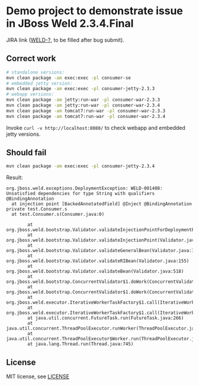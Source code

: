 # Demo project to demonstrate issue in JBoss Weld 2.3.4.Final 

JIRA link ([WELD-?][issue], to be filled after bug submit).

## Correct work

```bash
# standalone versions:
mvn clean package -am exec:exec -pl consumer-se
# embedded jetty version:
mvn clean package -am exec:exec -pl consumer-jetty-2.3.3
# webapp versions:
mvn clean package -am jetty:run-war -pl consumer-war-2.3.3
mvn clean package -am jetty:run-war -pl consumer-war-2.3.4
mvn clean package -am tomcat7:run-war -pl consumer-war-2.3.3
mvn clean package -am tomcat7:run-war -pl consumer-war-2.3.4
```

Invoke `curl -v http://localhost:8080/` to check webapp and embedded jetty versions.

## Should fail

```bash
mvn clean package -am exec:exec -pl consumer-jetty-2.3.4
```

Result:

```
org.jboss.weld.exceptions.DeploymentException: WELD-001408: Unsatisfied dependencies for type String with qualifiers @BindingAnnotation
  at injection point [BackedAnnotatedField] @Inject @BindingAnnotation private test.Consumer.s
  at test.Consumer.s(Consumer.java:0)

        at org.jboss.weld.bootstrap.Validator.validateInjectionPointForDeploymentProblems(Validator.java:359)
        at org.jboss.weld.bootstrap.Validator.validateInjectionPoint(Validator.java:281)
        at org.jboss.weld.bootstrap.Validator.validateGeneralBean(Validator.java:134)
        at org.jboss.weld.bootstrap.Validator.validateRIBean(Validator.java:155)
        at org.jboss.weld.bootstrap.Validator.validateBean(Validator.java:518)
        at org.jboss.weld.bootstrap.ConcurrentValidator$1.doWork(ConcurrentValidator.java:68)
        at org.jboss.weld.bootstrap.ConcurrentValidator$1.doWork(ConcurrentValidator.java:66)
        at org.jboss.weld.executor.IterativeWorkerTaskFactory$1.call(IterativeWorkerTaskFactory.java:63)
        at org.jboss.weld.executor.IterativeWorkerTaskFactory$1.call(IterativeWorkerTaskFactory.java:56)
        at java.util.concurrent.FutureTask.run(FutureTask.java:266)
        at java.util.concurrent.ThreadPoolExecutor.runWorker(ThreadPoolExecutor.java:1142)
        at java.util.concurrent.ThreadPoolExecutor$Worker.run(ThreadPoolExecutor.java:617)
        at java.lang.Thread.run(Thread.java:745)
```

## License

MIT license, see [LICENSE](LICENSE)

[issue]: https://issues.jboss.org/projects/WELD
